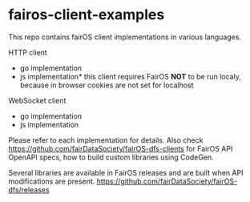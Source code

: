 # fairos-client-examples

This repo contains fairOS client implementations in various languages.

HTTP client
- go implementation
- js implementation* 
  this client requires FairOS **NOT** to be run localy, because in browser cookies are not set for localhost

WebSocket client
- go implementation
- js implementation

Please refer to each implementation for details. 
Also check https://github.com/fairDataSociety/fairOS-dfs-clients for FairOS API OpenAPI specs, how to build custom libraries using CodeGen. 

Several libraries are available in FairOS releases and are built when API modifications are present. https://github.com/fairDataSociety/fairOS-dfs/releases

